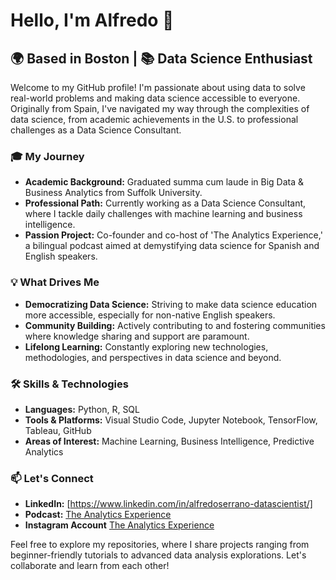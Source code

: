 # Hello, I'm Alfredo 👋

## 🌍 Based in Boston | 📚 Data Science Enthusiast 

Welcome to my GitHub profile! I'm passionate about using data to solve real-world problems and making data science accessible to everyone. Originally from Spain, I've navigated my way through the complexities of data science, from academic achievements in the U.S. to professional challenges as a Data Science Consultant.

### 🎓 My Journey

- **Academic Background:** Graduated summa cum laude in Big Data & Business Analytics from Suffolk University.
- **Professional Path:** Currently working as a Data Science Consultant, where I tackle daily challenges with machine learning and business intelligence.
- **Passion Project:** Co-founder and co-host of 'The Analytics Experience,' a bilingual podcast aimed at demystifying data science for Spanish and English speakers.

### 💡 What Drives Me

- **Democratizing Data Science:** Striving to make data science education more accessible, especially for non-native English speakers.
- **Community Building:** Actively contributing to and fostering communities where knowledge sharing and support are paramount.
- **Lifelong Learning:** Constantly exploring new technologies, methodologies, and perspectives in data science and beyond.

### 🛠️ Skills & Technologies

- **Languages:** Python, R, SQL
- **Tools & Platforms:** Visual Studio Code, Jupyter Notebook, TensorFlow, Tableau, GitHub
- **Areas of Interest:** Machine Learning, Business Intelligence, Predictive Analytics

### 📫 Let's Connect

- **LinkedIn:** [https://www.linkedin.com/in/alfredoserrano-datascientist/]
- **Podcast:** [The Analytics Experience](https://open.spotify.com/show/5r05Ey4oEfhSOqg2Iai0Rk?si=b476832ca7ac4241)
- **Instagram Account** [The Analytics Experience](https://www.instagram.com/theanalyticsexp/)


Feel free to explore my repositories, where I share projects ranging from beginner-friendly tutorials to advanced data analysis explorations. Let's collaborate and learn from each other!


